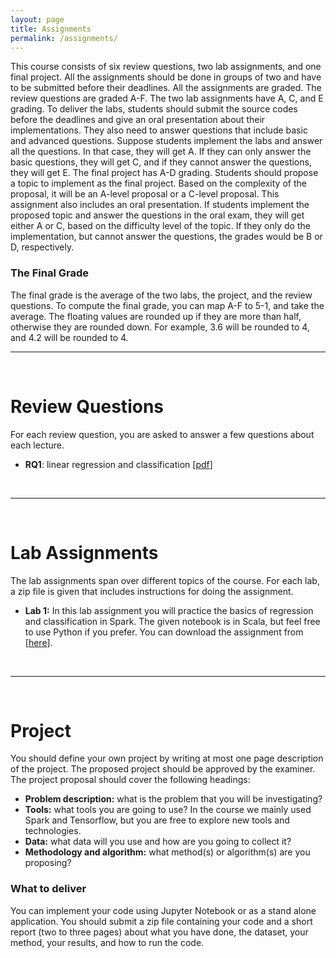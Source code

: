 ```yaml
---
layout: page
title: Assignments
permalink: /assignments/
---
```

This course consists of six review questions, two lab assignments, and one final project. All the assignments should be done in groups of two and have to be submitted before their deadlines. 
All the assignments are graded. The review questions are graded A-F. The two lab assignments have A, C, and E grading. To deliver the labs, students should submit the source codes before the deadlines and 
give an oral presentation about their implementations. They also need to answer questions that include basic and advanced questions. Suppose students implement the labs and answer all the questions. 
In that case, they will get A. If they can only answer the basic questions, they will get C, and if they cannot answer the questions, they will get E. The final project has A-D grading. Students should 
propose a topic to implement as the final project. Based on the complexity of the proposal, it will be an A-level proposal or a C-level proposal. This assignment also includes an oral presentation. 
If students implement the proposed topic and answer the questions in the oral exam, they will get either A or C, based on the difficulty level of the topic. If they only do the implementation, but cannot 
answer the questions, the grades would be B or D, respectively.

### The Final Grade
The final grade is the average of the two labs, the project, and the review questions. To compute the final grade, you can map A-F to 5-1, and take the average. The floating values are rounded up if they are more than half, otherwise they are rounded down. For example, 3.6 will be rounded to 4, and 4.2 will be rounded to 4.
<br>
<hr>
<br>

# Review Questions
For each review question, you are asked to answer a few questions about each lecture.
* **RQ1**: linear regression and classification [[pdf](/assignments/rq1.pdf)]
<br>
<hr>
<br>

# Lab Assignments
The lab assignments span over different topics of the course. For each lab, a zip file is given that includes instructions for doing the assignment.

* **Lab 1:** In this lab assignment you will practice the basics of regression and classification in Spark. The given notebook is in Scala, but feel free to use Python if you prefer. 
You can download the assignment from [[here](/assignments/lab1.zip)].
<br>
<hr>
<br>

# Project
You should define your own project by writing at most one page description of the project. The proposed project should be approved by the examiner. The project proposal should cover the following headings:
* **Problem description:** what is the problem that you will be investigating?
* **Tools:** what tools you are going to use? In the course we mainly used Spark and Tensorflow, but you are free to explore new tools and technologies.
* **Data:** what data will you use and how are you going to collect it? 
* **Methodology and algorithm:** what method(s) or algorithm(s) are you proposing? 

### What to deliver
You can implement your code using Jupyter Notebook or as a stand alone application. You should submit a zip file containing your code and a short report (two to three pages) about what you have done, the dataset, your method, your results, and how to run the code.
